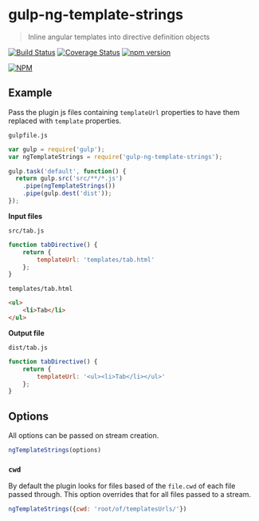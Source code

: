 # gulp-ng-template-strings
> Inline angular templates into directive definition objects

[![Build Status](https://travis-ci.org/devm33/gulp-ng-template-strings.svg?branch=master)](https://travis-ci.org/devm33/gulp-ng-template-strings)
[![Coverage Status](https://coveralls.io/repos/devm33/gulp-ng-template-strings/badge.svg?branch=master&service=github)](https://coveralls.io/github/devm33/gulp-ng-template-strings?branch=master)
[![npm version](https://badge.fury.io/js/gulp-ng-template-strings.svg)](http://badge.fury.io/js/gulp-ng-template-strings)

[![NPM](https://nodei.co/npm/gulp-ng-template-strings.png)](https://nodei.co/npm/gulp-ng-template-strings/)

## Example

Pass the plugin js files containing `templateUrl` properties to have them
replaced with `template` properties.

`gulpfile.js`

```js
var gulp = require('gulp');
var ngTemplateStrings = require('gulp-ng-template-strings');

gulp.task('default', function() {
  return gulp.src('src/**/*.js')
    .pipe(ngTemplateStrings())
    .pipe(gulp.dest('dist'));
});
```

**Input files**

`src/tab.js`

```js
function tabDirective() {
    return {
        templateUrl: 'templates/tab.html'
    };
}
```

`templates/tab.html`

```html
<ul>
    <li>Tab</li>
</ul>
```

**Output file**

`dist/tab.js`

```js
function tabDirective() {
    return {
        templateUrl: '<ul><li>Tab</li></ul>'
    };
}
```

## Options

All options can be passed on stream creation.

```js
ngTemplateStrings(options)
```

### `cwd`

By default the plugin looks for files based of the `file.cwd` of each file
passed through. This option overrides that for all files passed to a stream.

```js
ngTemplateStrings({cwd: 'root/of/templatesUrls/'})
```
